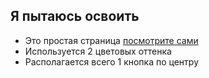 ## Я пытаюсь освоить

- Это простая страница [посмотрите сами](assevia.github.io/test2/)
- Используется 2 цветовых оттенка
- Располагается всего 1 кнопка по центру
